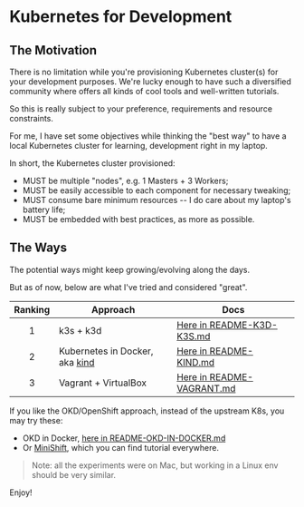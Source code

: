 
# Kubernetes for Development


## The Motivation

There is no limitation while you're provisioning Kubernetes cluster(s) for your development purposes. We're lucky enough to have such a diversified community where offers all kinds of cool tools and well-written tutorials.

So this is really subject to your preference, requirements and resource constraints.

For me, I have set some objectives while thinking the "best way" to have a local Kubernetes cluster for learning, development right in my laptop.

In short, the Kubernetes cluster provisioned:
- MUST be multiple "nodes", e.g. 1 Masters + 3 Workers;
- MUST be easily accessible to each component for necessary tweaking;
- MUST consume bare minimum resources -- I do care about my laptop's battery life;
- MUST be embedded with best practices, as more as possible.


## The Ways

The potential ways might keep growing/evolving along the days.

But as of now, below are what I've tried and considered "great".

| Ranking | Approach | Docs |
| :-----: | -------- | -------- |
| 1       | k3s + k3d | [Here in README-K3D-K3S.md](README-K3D-K3S.md) |
| 2       | Kubernetes in Docker, aka [kind](https://github.com/kubernetes-sigs/kind) | [Here in README-KIND.md](README-KIND.md) |
| 3       | Vagrant + VirtualBox | [Here in README-VAGRANT.md](README-VAGRANT.md) |

If you like the OKD/OpenShift approach, instead of the upstream K8s, you may try these:
- OKD in Docker, [here in README-OKD-IN-DOCKER.md](README-OKD-IN-DOCKER.md)
- Or [MiniShift](https://www.okd.io/minishift/), which you can find tutorial everywhere.

> Note: all the experiments were on Mac, but working in a Linux env should be very similar.

Enjoy!
